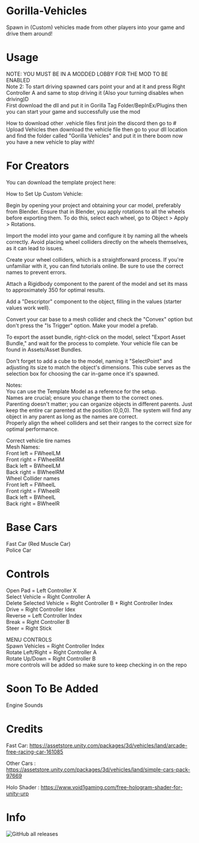 # Gorilla-Vehicles
Spawn in (Custom) vehicles made from other players into your game and drive them around!

# Usage
NOTE: YOU MUST BE IN A MODDED LOBBY FOR THE MOD TO BE ENABLED<br />
Note 2: To start driving spawned cars point your and at it and press Right Controller A and same to stop driving it (Also your turning disables when driving)D<br />
First download the dll and put it in Gorilla Tag Folder/BepInEx/Plugins then you can start your game and successfully use the mod

How to download other .vehicle files first join the discord then go to # Upload Vehicles then download the vehicle file then go to your dll location and find the folder called "Gorilla Vehicles" and put it in there boom now you have a new vehicle to play with!

# For Creators
You can download the template project here:<br />

How to Set Up Custom Vehicle:<br />

Begin by opening your project and obtaining your car model, preferably from Blender. Ensure that in Blender, you apply rotations to all the wheels before exporting them. To do this, select each wheel, go to Object > Apply > Rotations.<br />

Import the model into your game and configure it by naming all the wheels correctly. Avoid placing wheel colliders directly on the wheels themselves, as it can lead to issues.<br />

Create your wheel colliders, which is a straightforward process. If you're unfamiliar with it, you can find tutorials online. Be sure to use the correct names to prevent errors.<br />

Attach a Rigidbody component to the parent of the model and set its mass to approximately 350 for optimal results.<br />

Add a "Descriptor" component to the object, filling in the values (starter values work well).<br />

Convert your car base to a mesh collider and check the "Convex" option but don't press the "Is Trigger" option. Make your model a prefab.<br />

To export the asset bundle, right-click on the model, select "Export Asset Bundle," and wait for the process to complete. Your vehicle file can be found in Assets/Asset Bundles.<br />

Don't forget to add a cube to the model, naming it "SelectPoint" and adjusting its size to match the object's dimensions. This cube serves as the selection box for choosing the car in-game once it's spawned.<br />

Notes:<br />
You can use the Template Model as a reference for the setup.<br />
Names are crucial; ensure you change them to the correct ones.<br />
Parenting doesn't matter; you can organize objects in different parents. Just keep the entire car parented at the position (0,0,0). The system will find any object in any parent as long as the names are correct.<br />
Properly align the wheel colliders and set their ranges to the correct size for optimal performance.<br />

Correct vehicle tire names <br />
 Mesh Names: <br />
Front left = FWheelLM<br />
Front right = FWheelRM<br />
Back left = BWheelLM<br />
Back right = BWheelRM<br />
 Wheel Collider names<br />
Front left = FWheelL<br />
Front right = FWheelR<br />
Back left = BWheelL<br />
Back right = BWheelR

# Base Cars
Fast Car (Red Muscle Car) <br />
Police Car

# Controls
Open Pad = Left Controller X<br />
Select Vehicle = Right Controller A<br />
Delete Selected Vehicle = Right Controller B + Right Controller Index<br />
Drive = Right Controller Idex<br />
Reverse = Left Controller Index<br />
Break = Right Controller B<br />
Steer = Right Stick<br />

 MENU CONTROLS<br />
Spawn Vehicles = Right Controller Index<br />
Rotate Left/Right = Right Controller A<br />
Rotate Up/Down = Right Controller B<br />
more controls will be added so make sure to keep checking in on the repo

# Soon To Be Added
Engine Sounds

# Credits
Fast Car: https://assetstore.unity.com/packages/3d/vehicles/land/arcade-free-racing-car-161085

Other Cars : https://assetstore.unity.com/packages/3d/vehicles/land/simple-cars-pack-97669

Holo Shader : https://www.void1gaming.com/free-hologram-shader-for-unity-urp

# Info
![GitHub all releases](https://img.shields.io/github/downloads/Blas1ed/Gorilla-Vehicles/total?color=%2300FF00)

